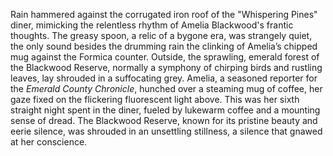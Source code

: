 Rain hammered against the corrugated iron roof of the "Whispering Pines" diner, mimicking the relentless rhythm of Amelia Blackwood's frantic thoughts.  The greasy spoon, a relic of a bygone era, was strangely quiet, the only sound besides the drumming rain the clinking of Amelia’s chipped mug against the Formica counter.  Outside, the sprawling, emerald forest of the Blackwood Reserve, normally a symphony of chirping birds and rustling leaves, lay shrouded in a suffocating grey.  Amelia, a seasoned reporter for the *Emerald County Chronicle*, hunched over a steaming mug of coffee, her gaze fixed on the flickering fluorescent light above.  This was her sixth straight night spent in the diner, fueled by lukewarm coffee and a mounting sense of dread.  The Blackwood Reserve, known for its pristine beauty and eerie silence, was shrouded in an unsettling stillness, a silence that gnawed at her conscience.
